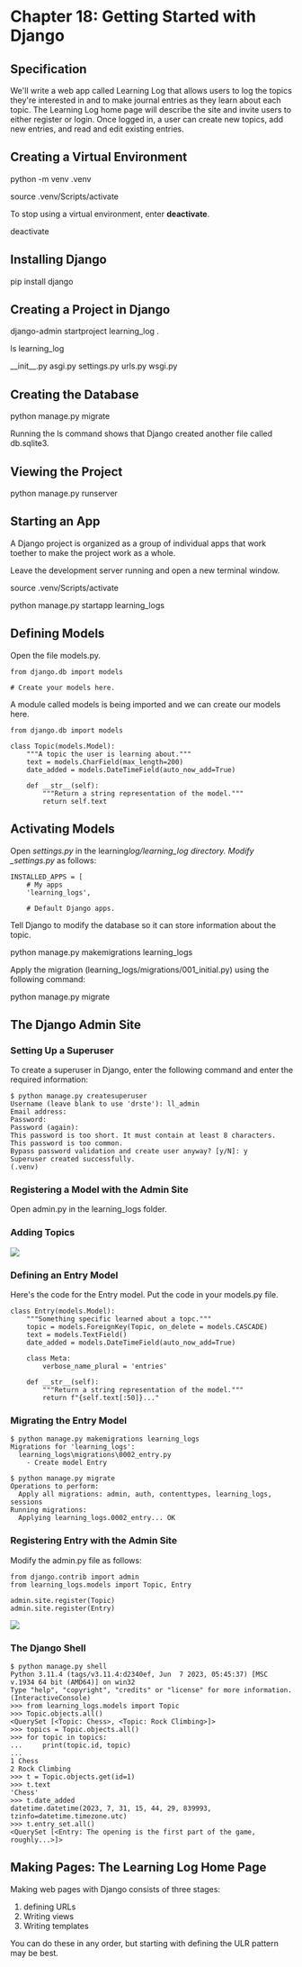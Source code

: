 # Chapter 18: Getting Started with Django

## Specification

We'll write a web app called Learning Log that allows users to log the topics they're
interested in and to make journal entries as they learn about each topic. The Learning Log
home page will describe the site and invite users to either register or login. Once
logged in, a user can create new topics, add new entries, and read and
edit existing entries.

## Creating a Virtual Environment

python -m venv .venv

source .venv/Scripts/activate

To stop using a virtual environment, enter **deactivate**.

deactivate

## Installing Django

pip install django

## Creating a Project in Django

django-admin startproject learning_log .

ls learning_log

\_\_init\_\_.py asgi.py settings.py urls.py wsgi.py

## Creating the Database

python manage.py migrate

Running the ls command shows that Django created another file called db.sqlite3.

## Viewing the Project

python manage.py runserver

## Starting an App

A Django project is organized as a group of individual apps that work toether to make
the project work as a whole.

Leave the development server running and open a new terminal window.

source .venv/Scripts/activate

python manage.py startapp learning_logs

## Defining Models

Open the file models.py.

```
from django.db import models

# Create your models here.
```

A module called models is being imported and we can create our models here.

```
from django.db import models

class Topic(models.Model):
    """A topic the user is learning about."""
    text = models.CharField(max_length=200)
    date_added = models.DateTimeField(auto_now_add=True)

    def __str__(self):
        """Return a string representation of the model."""
        return self.text
```

## Activating Models

Open _settings.py_ in the learning*log/learning_log directory. Modify \_settings.py* as follows:

```
INSTALLED_APPS = [
    # My apps
    'learning_logs',

    # Default Django apps.
```

Tell Django to modify the database so it can store information about the topic.

python manage.py makemigrations learning_logs

Apply the migration (learning_logs/migrations/001_initial.py) using the following command:

python manage.py migrate

## The Django Admin Site

### Setting Up a Superuser

To create a superuser in Django, enter the following command and enter the required information:

```
$ python manage.py createsuperuser
Username (leave blank to use 'drste'): ll_admin
Email address:
Password:
Password (again):
This password is too short. It must contain at least 8 characters.
This password is too common.
Bypass password validation and create user anyway? [y/N]: y
Superuser created successfully.
(.venv)
```

### Registering a Model with the Admin Site

Open admin.py in the learning_logs folder.

### Adding Topics

![](AddingTopics.JPG)

### Defining an Entry Model

Here's the code for the Entry model. Put the code in your models.py file.

```
class Entry(models.Model):
    """Something specific learned about a topc."""
    topic = models.ForeignKey(Topic, on_delete = models.CASCADE)
    text = models.TextField()
    date_added = models.DateTimeField(auto_now_add=True)

    class Meta:
        verbose_name_plural = 'entries'

    def __str__(self):
        """Return a string representation of the model."""
        return f"{self.text[:50]}..."
```

### Migrating the Entry Model

```
$ python manage.py makemigrations learning_logs
Migrations for 'learning_logs':
  learning_logs\migrations\0002_entry.py
    - Create model Entry
```

```
$ python manage.py migrate
Operations to perform:
  Apply all migrations: admin, auth, contenttypes, learning_logs, sessions
Running migrations:
  Applying learning_logs.0002_entry... OK
```

### Registering Entry with the Admin Site

Modify the admin.py file as follows:

```
from django.contrib import admin
from learning_logs.models import Topic, Entry

admin.site.register(Topic)
admin.site.register(Entry)
```

![](AddingAnEntryForTheChessTopic.JPG)

### The Django Shell

```
$ python manage.py shell
Python 3.11.4 (tags/v3.11.4:d2340ef, Jun  7 2023, 05:45:37) [MSC v.1934 64 bit (AMD64)] on win32
Type "help", "copyright", "credits" or "license" for more information.
(InteractiveConsole)
>>> from learning_logs.models import Topic
>>> Topic.objects.all()
<QuerySet [<Topic: Chess>, <Topic: Rock Climbing>]>
>>> topics = Topic.objects.all()
>>> for topic in topics:
...     print(topic.id, topic)
...
1 Chess
2 Rock Climbing
>>> t = Topic.objects.get(id=1)
>>> t.text
'Chess'
>>> t.date_added
datetime.datetime(2023, 7, 31, 15, 44, 29, 839993, tzinfo=datetime.timezone.utc)
>>> t.entry_set.all()
<QuerySet [<Entry: The opening is the first part of the game, roughly...>]>
```

## Making Pages: The Learning Log Home Page

Making web pages with Django consists of three stages:

1. defining URLs
1. Writing views
1. Writing templates

You can do these in any order, but starting with defining the ULR pattern may be best.
